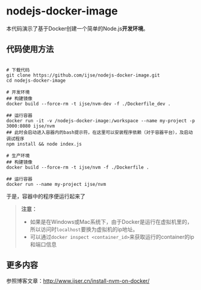 nodejs-docker-image
==================

本代码演示了基于Docker创建一个简单的Node.js**开发环境**。

## 代码使用方法

```shell

# 下载代码
git clone https://github.com/ijse/nodejs-docker-image.git
cd nodejs-docker-image

# 开发环境
## 构建镜像
docker build --force-rm -t ijse/nvm-dev -f ./Dockerfile_dev .

## 运行容器
docker run -it -v /nodejs-docker-image:/workspace --name my-project -p 3000:8080 ijse/nvm
## 此时会启动进入容器内的bash提示符，在这里可以安装程序依赖（对于容器平台），及启动调试程序
npm install && node index.js

# 生产环境
## 构建镜像
docker build --force-rm -t ijse/nvm -f ./Dockerfile .

## 运行容器
docker run --name my-project ijse/nvm
```

于是，容器中的程序便运行起来了

>**注意：**
>
> * 如果是在Windows或Mac系统下，由于Docker是运行在虚拟机里的，所以访问时`localhost`要换为虚拟机的ip地址。
> * 可以通过`docker inspect <container_id>`来获取运行的container的ip和端口信息


## 更多内容

参照博客文章：http://www.ijser.cn/install-nvm-on-docker/


